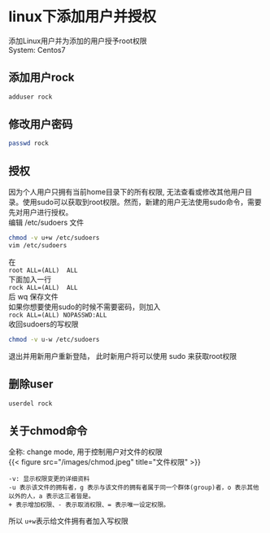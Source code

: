 # linux下添加用户并授权


添加Linux用户并为添加的用户授予root权限  
System: Centos7

## 添加用户rock
``` bash
adduser rock  
```
## 修改用户密码
``` bash
passwd rock
```

## 授权
因为个人用户只拥有当前home目录下的所有权限, 无法查看或修改其他用户目录。使用sudo可以获取到root权限。然而，新建的用户无法使用sudo命令，需要先对用户进行授权。  
编辑 /etc/sudoers 文件
``` bash
chmod -v u+w /etc/sudoers
vim /etc/sudoers
```
在  
`root ALL=(ALL)  ALL`  
下面加入一行  
`rock ALL=(ALL)  ALL`  
后 wq 保存文件  
如果你想要使用sudo的时候不需要密码，则加入  
`rock ALL=(ALL) NOPASSWD:ALL`  
收回sudoers的写权限
``` bash
chmod -v u-w /etc/sudoers
```
退出并用新用户重新登陆， 此时新用户将可以使用 sudo 来获取root权限  

## 删除user
``` bash
userdel rock
```


## 关于chmod命令
全称: change mode, 用于控制用户对文件的权限  
{{< figure src="/images/chmod.jpeg" title="文件权限" >}}
```
-v: 显示权限变更的详细资料
-u 表示该文件的拥有者，g 表示与该文件的拥有者属于同一个群体(group)者，o 表示其他以外的人，a 表示这三者皆是。
+ 表示增加权限、- 表示取消权限、= 表示唯一设定权限。
```
所以 `u+w`表示给文件拥有者加入写权限

